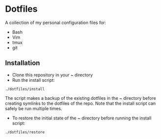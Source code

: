 # Dotfiles

A collection of my personal configuration files for:
- Bash
- Vim
- tmux
- git

## Installation

- Clone this repository in your ~ directory
- Run the install script:
```
./dotfiles/install
```
The script makes a backup of the existing dotfiles in the ~ directory before
creating symlinks to the dotfiles of the repo.
Note that the install script can safely be run multiple times.
- To restore the initial state of the ~ directory before running the install
script:
```
./dotfiles/restore
```
